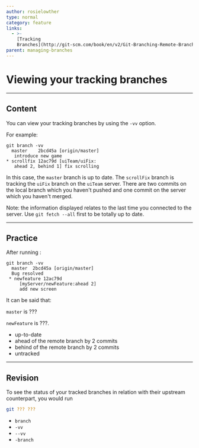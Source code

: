 ```yaml
---
author: rosielowther
type: normal
category: feature
links:
  - >-
    [Tracking
    Branches](http://git-scm.com/book/en/v2/Git-Branching-Remote-Branches){documentation}
parent: managing-branches
---
```


# Viewing your tracking branches


---

## Content

You can view your tracking branches by using the `-vv` option.

For example:

```plain-text
git branch -vv
  master    2bcd45a [origin/master]
   introduce new game
* scrollfix 12ac79d [uiTeam/uiFix: 
   ahead 2, behind 1] fix scrolling
```

In this case, the `master` branch is up to date. The `scrollFix` branch is tracking the `uiFix` branch on the `uiTeam` server. There are two commits on the local branch which you haven't pushed and one commit on the server which you haven't merged.

Note: the information displayed relates to the last time you connected to the server. Use `git fetch --all` first to be totally up to date.


---

## Practice

After running :

```plain-text
git branch -vv
  master  2bcd45a [origin/master]
  Bug resolved
 * newfeature 12ac79d 
     [myServer/newFeature:ahead 2]
     add new screen
```

It can be said that:

`master` is ??? 

`newFeature` is ???.

- up-to-date
- ahead of the remote branch by 2 commits
- behind of the remote branch by 2 commits
- untracked


---

## Revision

To see the status of your tracked branches in relation with their upstream counterpart, you would run

```bash
git ??? ???
```

- `branch`
- `-vv`
- `--vv`
- `-branch`
 
